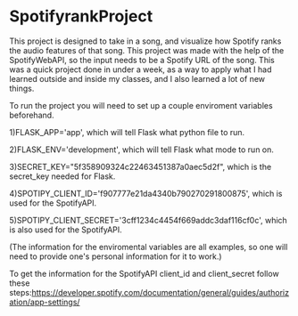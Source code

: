 # SpotifyrankProject

This project is designed to take in a song, and visualize how Spotify ranks the audio features of that song. This project was made with the help of the SpotifyWebAPI, so the input needs to be a Spotify URL of the song. This was a quick project done in under a week, as a way to apply what I had learned outside and inside my classes, and I also learned a lot of new things.




To run the project you will need to set up a couple enviroment variables beforehand.

1)FLASK_APP='app', which will tell Flask what python file to run.

2)FLASK_ENV='development', which will tell Flask what mode to run on.

3)SECRET_KEY="5f358909324c22463451387a0aec5d2f", which is the secret_key needed for Flask.

4)SPOTIPY_CLIENT_ID='f907777e21da4340b790270291800875', which is used for the SpotifyAPI.

5)SPOTIPY_CLIENT_SECRET='3cff1234c4454f669addc3daf116cf0c', which is also used for the SpotifyAPI.

(The information for the enviromental variables are all examples, so one will need to provide one's personal information for it to work.)

To get the information for the SpotifyAPI client_id and client_secret follow these steps:https://developer.spotify.com/documentation/general/guides/authorization/app-settings/

